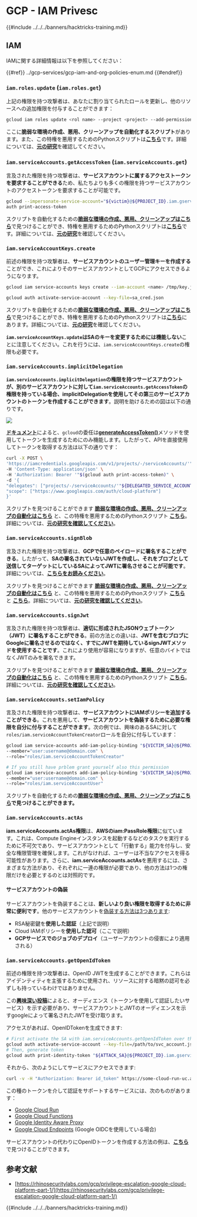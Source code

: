 # GCP - IAM Privesc

{{#include ../../../banners/hacktricks-training.md}}

## IAM

IAMに関する詳細情報は以下を参照してください：

{{#ref}}
../gcp-services/gcp-iam-and-org-policies-enum.md
{{#endref}}

### `iam.roles.update` (`iam.roles.get`)

上記の権限を持つ攻撃者は、あなたに割り当てられたロールを更新し、他のリソースへの追加権限を付与することができます：
```bash
gcloud iam roles update <rol name> --project <project> --add-permissions <permission>
```
ここに**脆弱な環境の作成、悪用、クリーンアップを自動化するスクリプト**があります。また、この特権を悪用するためのPythonスクリプトは[**こちら**](https://github.com/RhinoSecurityLabs/GCP-IAM-Privilege-Escalation/blob/master/ExploitScripts/iam.roles.update.py)です。詳細については、[**元の研究**](https://rhinosecuritylabs.com/gcp/privilege-escalation-google-cloud-platform-part-1/)を確認してください。

### `iam.serviceAccounts.getAccessToken` (`iam.serviceAccounts.get`)

言及された権限を持つ攻撃者は、**サービスアカウントに属するアクセストークンを要求することができる**ため、私たちよりも多くの権限を持つサービスアカウントのアクセストークンを要求することが可能です。
```bash
gcloud --impersonate-service-account="${victim}@${PROJECT_ID}.iam.gserviceaccount.com" \
auth print-access-token
```
スクリプトを自動化するための[**脆弱な環境の作成、悪用、クリーンアップはこちら**](https://github.com/carlospolop/gcp_privesc_scripts/blob/main/tests/4-iam.serviceAccounts.getAccessToken.sh)で見つけることができ、特権を悪用するためのPythonスクリプトは[**こちら**](https://github.com/RhinoSecurityLabs/GCP-IAM-Privilege-Escalation/blob/master/ExploitScripts/iam.serviceAccounts.getAccessToken.py)です。詳細については、[**元の研究**](https://rhinosecuritylabs.com/gcp/privilege-escalation-google-cloud-platform-part-1/)を確認してください。

### `iam.serviceAccountKeys.create`

前述の権限を持つ攻撃者は、**サービスアカウントのユーザー管理キーを作成する**ことができ、これによりそのサービスアカウントとしてGCPにアクセスできるようになります。
```bash
gcloud iam service-accounts keys create --iam-account <name> /tmp/key.json

gcloud auth activate-service-account --key-file=sa_cred.json
```
スクリプトを自動化するための[**脆弱な環境の作成、悪用、クリーンアップはこちら**](https://github.com/carlospolop/gcp_privesc_scripts/blob/main/tests/3-iam.serviceAccountKeys.create.sh)で見つけることができ、特権を悪用するためのPythonスクリプトは[**こちら**](https://github.com/RhinoSecurityLabs/GCP-IAM-Privilege-Escalation/blob/master/ExploitScripts/iam.serviceAccountKeys.create.py)にあります。詳細については、[**元の研究**](https://rhinosecuritylabs.com/gcp/privilege-escalation-google-cloud-platform-part-1/)を確認してください。

**`iam.serviceAccountKeys.update`はSAのキーを変更するためには機能しない**ことに注意してください。これを行うには、`iam.serviceAccountKeys.create`の権限も必要です。

### `iam.serviceAccounts.implicitDelegation`

**`iam.serviceAccounts.implicitDelegation`**の権限を持つサービスアカウントが、別のサービスアカウントに対して**`iam.serviceAccounts.getAccessToken`**の権限を持っている場合、implicitDelegationを使用して**その第三のサービスアカウントのトークンを作成することができます**。説明を助けるための図は以下の通りです。

![](https://rhinosecuritylabs.com/wp-content/uploads/2020/04/image2-500x493.png)

[**ドキュメント**](https://cloud.google.com/iam/docs/understanding-service-accounts)によると、`gcloud`の委任は[**generateAccessToken()**](https://cloud.google.com/iam/credentials/reference/rest/v1/projects.serviceAccounts/generateAccessToken)メソッドを使用してトークンを生成するためにのみ機能します。したがって、APIを直接使用してトークンを取得する方法は以下の通りです：
```bash
curl -X POST \
'https://iamcredentials.googleapis.com/v1/projects/-/serviceAccounts/'"${TARGET_SERVICE_ACCOUNT}"':generateAccessToken' \
-H 'Content-Type: application/json' \
-H 'Authorization: Bearer '"$(gcloud auth print-access-token)" \
-d '{
"delegates": ["projects/-/serviceAccounts/'"${DELEGATED_SERVICE_ACCOUNT}"'"],
"scope": ["https://www.googleapis.com/auth/cloud-platform"]
}'
```
スクリプトを見つけることができます [**脆弱な環境の作成、悪用、クリーンアップの自動化はこちら**](https://github.com/carlospolop/gcp_privesc_scripts/blob/main/tests/5-iam.serviceAccounts.implicitDelegation.sh) と、この特権を悪用するためのPythonスクリプト [**こちら**](https://github.com/RhinoSecurityLabs/GCP-IAM-Privilege-Escalation/blob/master/ExploitScripts/iam.serviceAccounts.implicitDelegation.py)。詳細については、[**元の研究を確認してください**](https://rhinosecuritylabs.com/gcp/privilege-escalation-google-cloud-platform-part-1/)。

### `iam.serviceAccounts.signBlob`

言及された権限を持つ攻撃者は、**GCPで任意のペイロードに署名することができる**。したがって、**SAの署名されていないJWTを作成し、それをブロブとして送信してターゲットにしているSAによってJWTに署名させることが可能です**。詳細については、[**こちらをお読みください**](https://medium.com/google-cloud/using-serviceaccountactor-iam-role-for-account-impersonation-on-google-cloud-platform-a9e7118480ed)。

スクリプトを見つけることができます [**脆弱な環境の作成、悪用、クリーンアップの自動化はこちら**](https://github.com/carlospolop/gcp_privesc_scripts/blob/main/tests/6-iam.serviceAccounts.signBlob.sh) と、この特権を悪用するためのPythonスクリプト [**こちら**](https://github.com/RhinoSecurityLabs/GCP-IAM-Privilege-Escalation/blob/master/ExploitScripts/iam.serviceAccounts.signBlob-accessToken.py) と [**こちら**](https://github.com/RhinoSecurityLabs/GCP-IAM-Privilege-Escalation/blob/master/ExploitScripts/iam.serviceAccounts.signBlob-gcsSignedUrl.py)。詳細については、[**元の研究を確認してください**](https://rhinosecuritylabs.com/gcp/privilege-escalation-google-cloud-platform-part-1/)。

### `iam.serviceAccounts.signJwt`

言及された権限を持つ攻撃者は、**適切に形成されたJSONウェブトークン（JWT）に署名することができる**。前の方法との違いは、**JWTを含むブロブにGoogleに署名させるのではなく、すでにJWTを期待しているsignJWTメソッドを使用することです**。これにより使用が容易になりますが、任意のバイトではなくJWTのみを署名できます。

スクリプトを見つけることができます [**脆弱な環境の作成、悪用、クリーンアップの自動化はこちら**](https://github.com/carlospolop/gcp_privesc_scripts/blob/main/tests/7-iam.serviceAccounts.signJWT.sh) と、この特権を悪用するためのPythonスクリプト [**こちら**](https://github.com/RhinoSecurityLabs/GCP-IAM-Privilege-Escalation/blob/master/ExploitScripts/iam.serviceAccounts.signJWT.py)。詳細については、[**元の研究を確認してください**](https://rhinosecuritylabs.com/gcp/privilege-escalation-google-cloud-platform-part-1/)。

### `iam.serviceAccounts.setIamPolicy` <a href="#iam.serviceaccounts.setiampolicy" id="iam.serviceaccounts.setiampolicy"></a>

言及された権限を持つ攻撃者は、**サービスアカウントにIAMポリシーを追加することができる**。これを悪用して、**サービスアカウントを偽装するために必要な権限を自分に付与することができます**。次の例では、興味のあるSAに対して`roles/iam.serviceAccountTokenCreator`ロールを自分に付与しています：
```bash
gcloud iam service-accounts add-iam-policy-binding "${VICTIM_SA}@${PROJECT_ID}.iam.gserviceaccount.com" \
--member="user:username@domain.com" \
--role="roles/iam.serviceAccountTokenCreator"

# If you still have prblem grant yourself also this permission
gcloud iam service-accounts add-iam-policy-binding "${VICTIM_SA}@${PROJECT_ID}.iam.gserviceaccount.com" \ \
--member="user:username@domain.com" \
--role="roles/iam.serviceAccountUser"
```
スクリプトを自動化するための[**脆弱な環境の作成、悪用、クリーンアップはこちら**](https://github.com/carlospolop/gcp_privesc_scripts/blob/main/tests/d-iam.serviceAccounts.setIamPolicy.sh)**で見つけることができます。**

### `iam.serviceAccounts.actAs`

**iam.serviceAccounts.actAs権限**は、**AWSのiam:PassRole権限**に似ています。これは、Compute Engineインスタンスを起動するなどのタスクを実行するために不可欠であり、サービスアカウントとして「行動する」能力を付与し、安全な権限管理を確保します。これがなければ、ユーザーは不当なアクセスを得る可能性があります。さらに、**iam.serviceAccounts.actAs**を悪用するには、さまざまな方法があり、それぞれに一連の権限が必要であり、他の方法は1つの権限だけを必要とするのとは対照的です。

#### サービスアカウントの偽装 <a href="#service-account-impersonation" id="service-account-impersonation"></a>

サービスアカウントを偽装することは、**新しいより良い権限を取得するために非常に便利です**。他のサービスアカウントを[偽装する方法は3つあります](https://cloud.google.com/iam/docs/understanding-service-accounts#impersonating_a_service_account):

- RSA秘密鍵を**使用した認証**（上記で説明）
- Cloud IAMポリシーを**使用した認可**（ここで説明）
- **GCPサービスでのジョブのデプロイ**（ユーザーアカウントの侵害により適用される）

### `iam.serviceAccounts.getOpenIdToken`

前述の権限を持つ攻撃者は、OpenID JWTを生成することができます。これらはアイデンティティを主張するために使用され、リソースに対する暗黙の認可を必ずしも持っているわけではありません。

この[**興味深い投稿**](https://medium.com/google-cloud/authenticating-using-google-openid-connect-tokens-e7675051213b)によると、オーディエンス（トークンを使用して認証したいサービス）を示す必要があり、サービスアカウントとJWTのオーディエンスを示すgoogleによって署名されたJWTを受け取ります。

アクセスがあれば、OpenIDTokenを生成できます:
```bash
# First activate the SA with iam.serviceAccounts.getOpenIdToken over the other SA
gcloud auth activate-service-account --key-file=/path/to/svc_account.json
# Then, generate token
gcloud auth print-identity-token "${ATTACK_SA}@${PROJECT_ID}.iam.gserviceaccount.com" --audiences=https://example.com
```
それから、次のようにしてサービスにアクセスできます:
```bash
curl -v -H "Authorization: Bearer id_token" https://some-cloud-run-uc.a.run.app
```
この種のトークンを介して認証をサポートするサービスには、次のものがあります：

- [Google Cloud Run](https://cloud.google.com/run/)
- [Google Cloud Functions](https://cloud.google.com/functions/docs/)
- [Google Identity Aware Proxy](https://cloud.google.com/iap/docs/authentication-howto)
- [Google Cloud Endpoints](https://cloud.google.com/endpoints/docs/openapi/authenticating-users-google-id) (Google OIDCを使用している場合)

サービスアカウントの代わりにOpenIDトークンを作成する方法の例は、[**こちら**](https://github.com/carlospolop-forks/GCP-IAM-Privilege-Escalation/blob/master/ExploitScripts/iam.serviceAccounts.getOpenIdToken.py)で見つけることができます。

## 参考文献

- [https://rhinosecuritylabs.com/gcp/privilege-escalation-google-cloud-platform-part-1/](https://rhinosecuritylabs.com/gcp/privilege-escalation-google-cloud-platform-part-1/)

{{#include ../../../banners/hacktricks-training.md}}
